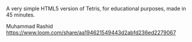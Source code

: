 A very simple HTML5 version of Tetris, for educational purposes, made in 45 minutes.

Muhammad Rashid
https://www.loom.com/share/aa194621549443d2abfd236ed2279067
